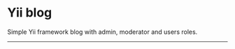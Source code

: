 Yii blog
========

Simple Yii framework blog with admin, moderator and users roles.


--------------------------------------------------